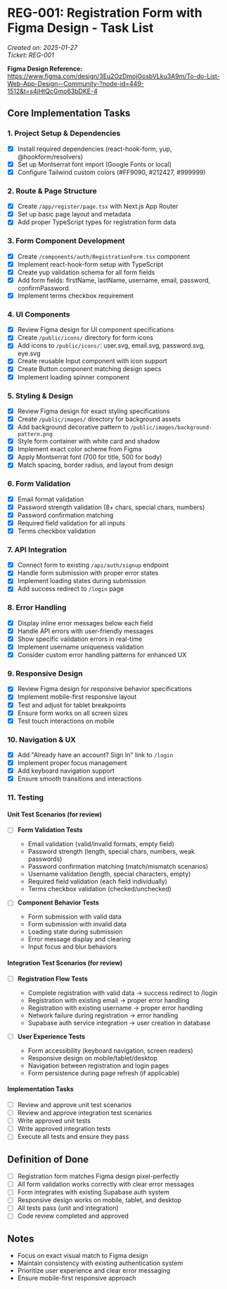 # REG-001: Registration Form with Figma Design - Task List

_Created on: 2025-01-27_  
_Ticket: REG-001_

**Figma Design Reference:** https://www.figma.com/design/3Eu2OzDmojOosbVLku3A9m/To-do-List-Web-App-Design--Community-?node-id=449-1512&t=s4iHtQcGmo63bDKE-4

## Core Implementation Tasks

### 1. Project Setup & Dependencies
- [x] Install required dependencies (react-hook-form, yup, @hookform/resolvers)
- [x] Set up Montserrat font import (Google Fonts or local)
- [x] Configure Tailwind custom colors (#FF9090, #212427, #999999)

### 2. Route & Page Structure
- [x] Create `/app/register/page.tsx` with Next.js App Router
- [x] Set up basic page layout and metadata
- [x] Add proper TypeScript types for registration form data

### 3. Form Component Development
- [x] Create `/components/auth/RegistrationForm.tsx` component
- [x] Implement react-hook-form setup with TypeScript
- [x] Create yup validation schema for all form fields
- [x] Add form fields: firstName, lastName, username, email, password, confirmPassword
- [x] Implement terms checkbox requirement

### 4. UI Components
- [x] Review Figma design for UI component specifications
- [x] Create `/public/icons/` directory for form icons
- [x] Add icons to `/public/icons/`: user.svg, email.svg, password.svg, eye.svg
- [x] Create reusable Input component with icon support
- [x] Create Button component matching design specs
- [x] Implement loading spinner component

### 5. Styling & Design
- [x] Review Figma design for exact styling specifications
- [x] Create `/public/images/` directory for background assets
- [x] Add background decorative pattern to `/public/images/background-pattern.png`
- [x] Style form container with white card and shadow
- [x] Implement exact color scheme from Figma
- [x] Apply Montserrat font (700 for title, 500 for body)
- [x] Match spacing, border radius, and layout from design

### 6. Form Validation
- [x] Email format validation
- [x] Password strength validation (8+ chars, special chars, numbers)
- [x] Password confirmation matching
- [x] Required field validation for all inputs
- [x] Terms checkbox validation

### 7. API Integration
- [x] Connect form to existing `/api/auth/signup` endpoint
- [x] Handle form submission with proper error states
- [x] Implement loading states during submission
- [x] Add success redirect to `/login` page

### 8. Error Handling
- [x] Display inline error messages below each field
- [x] Handle API errors with user-friendly messages
- [x] Show specific validation errors in real-time
- [x] Implement username uniqueness validation
- [x] Consider custom error handling patterns for enhanced UX

### 9. Responsive Design
- [x] Review Figma design for responsive behavior specifications
- [x] Implement mobile-first responsive layout
- [x] Test and adjust for tablet breakpoints
- [x] Ensure form works on all screen sizes
- [x] Test touch interactions on mobile

### 10. Navigation & UX
- [x] Add "Already have an account? Sign In" link to `/login`
- [x] Implement proper focus management
- [x] Add keyboard navigation support
- [x] Ensure smooth transitions and interactions

### 11. Testing

#### Unit Test Scenarios (for review)
- [ ] **Form Validation Tests**
  - Email validation (valid/invalid formats, empty field)
  - Password strength (length, special chars, numbers, weak passwords)
  - Password confirmation matching (match/mismatch scenarios)
  - Username validation (length, special characters, empty)
  - Required field validation (each field individually)
  - Terms checkbox validation (checked/unchecked)

- [ ] **Component Behavior Tests**
  - Form submission with valid data
  - Form submission with invalid data
  - Loading state during submission
  - Error message display and clearing
  - Input focus and blur behaviors

#### Integration Test Scenarios (for review)
- [ ] **Registration Flow Tests**
  - Complete registration with valid data → success redirect to /login
  - Registration with existing email → proper error handling
  - Registration with existing username → proper error handling
  - Network failure during registration → error handling
  - Supabase auth service integration → user creation in database

- [ ] **User Experience Tests**
  - Form accessibility (keyboard navigation, screen readers)
  - Responsive design on mobile/tablet/desktop
  - Navigation between registration and login pages
  - Form persistence during page refresh (if applicable)

#### Implementation Tasks
- [ ] Review and approve unit test scenarios
- [ ] Review and approve integration test scenarios
- [ ] Write approved unit tests
- [ ] Write approved integration tests
- [ ] Execute all tests and ensure they pass

## Definition of Done

- [ ] Registration form matches Figma design pixel-perfectly
- [ ] All form validation works correctly with clear error messages
- [ ] Form integrates with existing Supabase auth system
- [ ] Responsive design works on mobile, tablet, and desktop
- [ ] All tests pass (unit and integration)
- [ ] Code review completed and approved

## Notes

- Focus on exact visual match to Figma design
- Maintain consistency with existing authentication system
- Prioritize user experience and clear error messaging
- Ensure mobile-first responsive approach